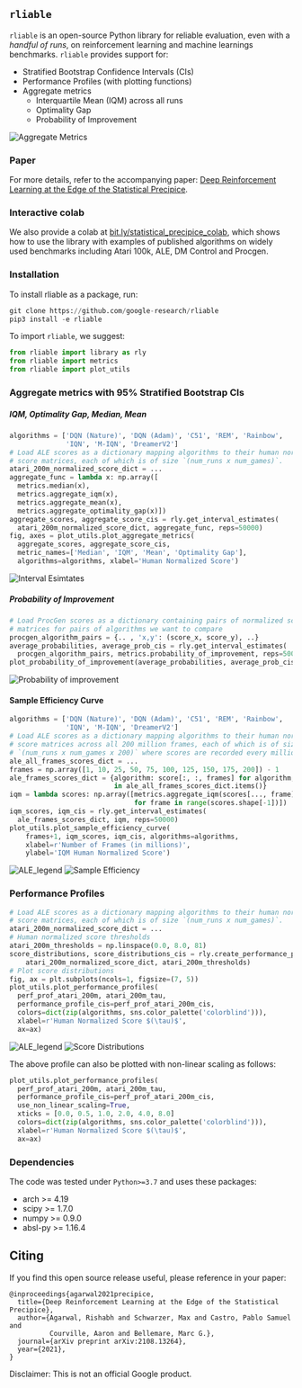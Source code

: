 
## `rliable`

`rliable` is an open-source Python library for reliable evaluation, even with a *handful
of runs*, on reinforcement learning and machine learnings benchmarks. `rliable`
provides support for:

 * Stratified Bootstrap Confidence Intervals (CIs)
 * Performance Profiles (with plotting functions)
 * Aggregate metrics
   * Interquartile Mean (IQM) across all runs
   * Optimality Gap
   * Probability of Improvement

![Aggregate Metrics](images/aggregate_metric.png)

### Paper
For more details, refer to the accompanying paper:
[Deep Reinforcement Learning at the Edge of the Statistical Precipice](https://arxiv.org/pdf/2108.13264.pdf).

### Interactive colab
We also provide a colab at [bit.ly/statistical_precipice_colab](https://colab.sandbox.google.com/drive/1a0pSD-1tWhMmeJeeoyZM1A-HCW3yf1xR?usp=sharing),
which shows how to use the library with examples of published algorithms on
widely used benchmarks including Atari 100k, ALE, DM Control and Procgen.

### Installation

To install rliable as a package, run:

```python
git clone https://github.com/google-research/rliable
pip3 install -e rliable
```

To import `rliable`, we suggest:

```python
from rliable import library as rly
from rliable import metrics
from rliable import plot_utils
```

### Aggregate metrics with 95% Stratified Bootstrap CIs


##### IQM, Optimality Gap, Median, Mean
```python
algorithms = ['DQN (Nature)', 'DQN (Adam)', 'C51', 'REM', 'Rainbow',
              'IQN', 'M-IQN', 'DreamerV2']
# Load ALE scores as a dictionary mapping algorithms to their human normalized
# score matrices, each of which is of size `(num_runs x num_games)`.
atari_200m_normalized_score_dict = ...
aggregate_func = lambda x: np.array([
  metrics.median(x),
  metrics.aggregate_iqm(x),
  metrics.aggregate_mean(x),
  metrics.aggregate_optimality_gap(x)])
aggregate_scores, aggregate_score_cis = rly.get_interval_estimates(
  atari_200m_normalized_score_dict, aggregate_func, reps=50000)
fig, axes = plot_utils.plot_aggregate_metrics(
  aggregate_scores, aggregate_score_cis,
  metric_names=['Median', 'IQM', 'Mean', 'Optimality Gap'],
  algorithms=algorithms, xlabel='Human Normalized Score')
```
![Interval Esimtates](images/ale_interval_estimates.png)

##### Probability of Improvement
```python
# Load ProcGen scores as a dictionary containing pairs of normalized score
# matrices for pairs of algorithms we want to compare
procgen_algorithm_pairs = {.. , 'x,y': (score_x, score_y), ..}
average_probabilities, average_prob_cis = rly.get_interval_estimates(
  procgen_algorithm_pairs, metrics.probability_of_improvement, reps=50000)
plot_probability_of_improvement(average_probabilities, average_prob_cis)
```
![Probability of improvement](images/procgen_probability_of_improvement.png)


#### Sample Efficiency Curve
```python
algorithms = ['DQN (Nature)', 'DQN (Adam)', 'C51', 'REM', 'Rainbow',
              'IQN', 'M-IQN', 'DreamerV2']
# Load ALE scores as a dictionary mapping algorithms to their human normalized
# score matrices across all 200 million frames, each of which is of size
# `(num_runs x num_games x 200)` where scores are recorded every million frame.
ale_all_frames_scores_dict = ...
frames = np.array([1, 10, 25, 50, 75, 100, 125, 150, 175, 200]) - 1
ale_frames_scores_dict = {algorithm: score[:, :, frames] for algorithm, score
                          in ale_all_frames_scores_dict.items()}
iqm = lambda scores: np.array([metrics.aggregate_iqm(scores[..., frame])
                               for frame in range(scores.shape[-1])])
iqm_scores, iqm_cis = rly.get_interval_estimates(
  ale_frames_scores_dict, iqm, reps=50000)
plot_utils.plot_sample_efficiency_curve(
    frames+1, iqm_scores, iqm_cis, algorithms=algorithms,
    xlabel=r'Number of Frames (in millions)',
    ylabel='IQM Human Normalized Score')
```
![ALE_legend](images/ale_legend.png)
![Sample Efficiency](images/atari_sample_efficiency_iqm.png)

### Performance Profiles

```python
# Load ALE scores as a dictionary mapping algorithms to their human normalized
# score matrices, each of which is of size `(num_runs x num_games)`.
atari_200m_normalized_score_dict = ...
# Human normalized score thresholds
atari_200m_thresholds = np.linspace(0.0, 8.0, 81)
score_distributions, score_distributions_cis = rly.create_performance_profile(
    atari_200m_normalized_score_dict, atari_200m_thresholds)
# Plot score distributions
fig, ax = plt.subplots(ncols=1, figsize=(7, 5))
plot_utils.plot_performance_profiles(
  perf_prof_atari_200m, atari_200m_tau,
  performance_profile_cis=perf_prof_atari_200m_cis,
  colors=dict(zip(algorithms, sns.color_palette('colorblind'))),
  xlabel=r'Human Normalized Score $(\tau)$',
  ax=ax)
```
![ALE_legend](images/ale_legend.png)
![Score Distributions](images/ale_score_distributions.png)

The above profile can also be plotted with non-linear scaling as follows:

```python
plot_utils.plot_performance_profiles(
  perf_prof_atari_200m, atari_200m_tau,
  performance_profile_cis=perf_prof_atari_200m_cis,
  use_non_linear_scaling=True,
  xticks = [0.0, 0.5, 1.0, 2.0, 4.0, 8.0]
  colors=dict(zip(algorithms, sns.color_palette('colorblind'))),
  xlabel=r'Human Normalized Score $(\tau)$',
  ax=ax)
```


### Dependencies
The code was tested under `Python>=3.7` and uses these packages:

- arch >= 4.19
- scipy >= 1.7.0
- numpy >= 0.9.0
- absl-py >= 1.16.4

Citing
------
If you find this open source release useful, please reference in your paper:

    @inproceedings{agarwal2021precipice,
      title={Deep Reinforcement Learning at the Edge of the Statistical Precipice},
      author={Agarwal, Rishabh and Schwarzer, Max and Castro, Pablo Samuel and
              Courville, Aaron and Bellemare, Marc G.},
      journal={arXiv preprint arXiv:2108.13264},
      year={2021},
    }

Disclaimer: This is not an official Google product.
